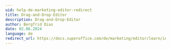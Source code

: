 ```yaml
---
uid: help-de-marketing-editor-redirect
title: Drag-and-Drop-Editor
description: Drag-and-Drop-Editor
author: Bergfrid Dias
date: 02.06.2024
language: de
redirect_url: https://docs.superoffice.com/de/marketing/editor/learn/index.html
---
```


